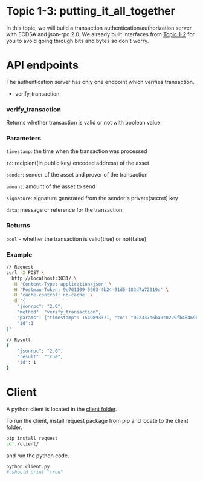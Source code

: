 # Topic 1-3: putting_it_all_together

In this topic, we will build a transaction authentication/authorization server with ECDSA and json-rpc 2.0. We already built interfaces from [Topic 1-2](../rust-crypto) for you to avoid going through bits and bytes so don't worry.

# API endpoints

The authentication server has only one endpoint which verifies transaction.

- verify_transaction

### verify_transaction

Returns whether transaction is valid or not with boolean value.

### Parameters

`timestamp`: the time when the transaction was processed

`to`: recipient(in public key/ encoded address) of the asset

`sender`: sender of the asset and prover of the transaction

`amount`: amount of the asset to send

`signature`: signature generated from the sender's private(secret) key

`data`: message or reference for the transaction

### Returns

`bool` - whether the transaction is valid(true) or not(false)


### Example

```bash
// Request
curl -X POST \
  http://localhost:3031/ \
  -H 'Content-Type: application/json' \
  -H 'Postman-Token: 9e701109-5663-4b24-91d5-183d7a72019c' \
  -H 'cache-control: no-cache' \
  -d '{
	"jsonrpc": "2.0",
	"method": "verify_transaction",
	"params": {"timestamp": 1549893371, "to": "022337a6ba0c0229fb48469bd49745b200f4cdb35459e7033dbd846bee66ee87be", "sender": "02a03b99517daf92dd3925eaf02cc5b6e9a90314a70baaa22e7e5383b1580df730", "amount": 5, "signature": "304402202f8046faf00d945a74c0f42e7e05c7a8360ff4681d57b524c5da79bc2d2058f80220456fe85f731fa07a17361963198c47f2dfd4ee5b6ea9d9932d8a6626ba53d4fe0000", "data": "Bob sends Alice to 5 eth" },
	"id":1
}'

// Result
{
    "jsonrpc": "2.0",
    "result": "true",
    "id": 1
}
```


# Client

A python client is located in the [client folder](./client/).

To run the client, install request package from pip and locate to the client folder.
```bash
pip install request
cd ./client/
```

and run the python code.
```bash
python client.py
# should print "true"

```